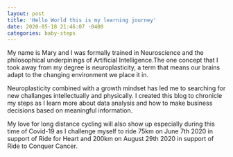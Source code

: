 ```yaml
---
layout: post
title: 'Hello World this is my learning journey'
date: 2020-05-18 21:46:07 -0400
categories: baby-steps
---
```


My name is Mary and I was formally trained in Neuroscience and the philosophical underpinings of Artificial Intelligence.The one concept that I took away from my degree is neuroplasticity, a term that means our brains adapt to the changing environment we place it in.

Neuroplasticity combined with a growth mindset has led me to searching for new challanges intellectually and physically.
I created this blog to chronicle my steps as I learn more about data analysis and how to make business decisions based on meaningful information.

My love for long distance cycling will also show up especially during this time of Covid-19 as I challenge myself to ride 75km on June 7th 2020 in support of Ride for Heart and 200km on August 29th 2020 in support of Ride to Conquer Cancer.
